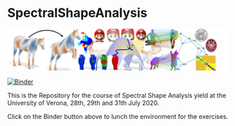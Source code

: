 # SpectralShapeAnalysis

![alt text](teaser3.png)

[![Binder](https://mybinder.org/badge_logo.svg)](https://mybinder.org/v2/gh/riccardomarin/SpectralShapeAnalysis/master)

This is the Repository for the course of Spectral Shape Analysis yield at the University of Verona, 28th, 29th and 31th July 2020.

Click on the Binder button above to lunch the environment for the exercises.
